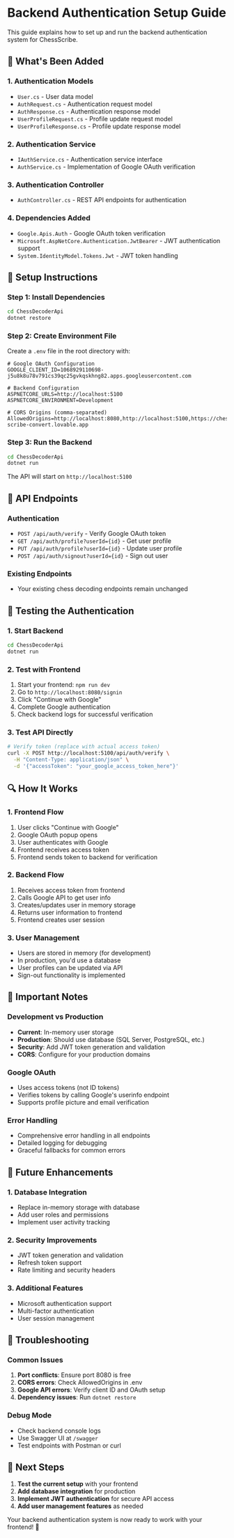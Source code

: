# Backend Authentication Setup Guide

This guide explains how to set up and run the backend authentication system for ChessScribe.

## 🚀 **What's Been Added**

### **1. Authentication Models**
- `User.cs` - User data model
- `AuthRequest.cs` - Authentication request model
- `AuthResponse.cs` - Authentication response model
- `UserProfileRequest.cs` - Profile update request model
- `UserProfileResponse.cs` - Profile update response model

### **2. Authentication Service**
- `IAuthService.cs` - Authentication service interface
- `AuthService.cs` - Implementation of Google OAuth verification

### **3. Authentication Controller**
- `AuthController.cs` - REST API endpoints for authentication

### **4. Dependencies Added**
- `Google.Apis.Auth` - Google OAuth token verification
- `Microsoft.AspNetCore.Authentication.JwtBearer` - JWT authentication support
- `System.IdentityModel.Tokens.Jwt` - JWT token handling

## 🔧 **Setup Instructions**

### **Step 1: Install Dependencies**
```bash
cd ChessDecoderApi
dotnet restore
```

### **Step 2: Create Environment File**
Create a `.env` file in the root directory with:
```env
# Google OAuth Configuration
GOOGLE_CLIENT_ID=1068929110698-j5u8k8u78v791cs39qc25gvkqskhng82.apps.googleusercontent.com

# Backend Configuration
ASPNETCORE_URLS=http://localhost:5100
ASPNETCORE_ENVIRONMENT=Development

# CORS Origins (comma-separated)
AllowedOrigins=http://localhost:8080,http://localhost:5100,https://chess-scribe-convert.lovable.app
```

### **Step 3: Run the Backend**
```bash
cd ChessDecoderApi
dotnet run
```

The API will start on `http://localhost:5100`

## 📡 **API Endpoints**

### **Authentication**
- `POST /api/auth/verify` - Verify Google OAuth token
- `GET /api/auth/profile?userId={id}` - Get user profile
- `PUT /api/auth/profile?userId={id}` - Update user profile
- `POST /api/auth/signout?userId={id}` - Sign out user

### **Existing Endpoints**
- Your existing chess decoding endpoints remain unchanged

## 🧪 **Testing the Authentication**

### **1. Start Backend**
```bash
cd ChessDecoderApi
dotnet run
```

### **2. Test with Frontend**
1. Start your frontend: `npm run dev`
2. Go to `http://localhost:8080/signin`
3. Click "Continue with Google"
4. Complete Google authentication
5. Check backend logs for successful verification

### **3. Test API Directly**
```bash
# Verify token (replace with actual access token)
curl -X POST http://localhost:5100/api/auth/verify \
  -H "Content-Type: application/json" \
  -d '{"accessToken": "your_google_access_token_here"}'
```

## 🔍 **How It Works**

### **1. Frontend Flow**
1. User clicks "Continue with Google"
2. Google OAuth popup opens
3. User authenticates with Google
4. Frontend receives access token
5. Frontend sends token to backend for verification

### **2. Backend Flow**
1. Receives access token from frontend
2. Calls Google API to get user info
3. Creates/updates user in memory storage
4. Returns user information to frontend
5. Frontend creates user session

### **3. User Management**
- Users are stored in memory (for development)
- In production, you'd use a database
- User profiles can be updated via API
- Sign-out functionality is implemented

## 🚨 **Important Notes**

### **Development vs Production**
- **Current**: In-memory user storage
- **Production**: Should use database (SQL Server, PostgreSQL, etc.)
- **Security**: Add JWT token generation and validation
- **CORS**: Configure for your production domains

### **Google OAuth**
- Uses access tokens (not ID tokens)
- Verifies tokens by calling Google's userinfo endpoint
- Supports profile picture and email verification

### **Error Handling**
- Comprehensive error handling in all endpoints
- Detailed logging for debugging
- Graceful fallbacks for common errors

## 🔮 **Future Enhancements**

### **1. Database Integration**
- Replace in-memory storage with database
- Add user roles and permissions
- Implement user activity tracking

### **2. Security Improvements**
- JWT token generation and validation
- Refresh token support
- Rate limiting and security headers

### **3. Additional Features**
- Microsoft authentication support
- Multi-factor authentication
- User session management

## 🐛 **Troubleshooting**

### **Common Issues**
1. **Port conflicts**: Ensure port 8080 is free
2. **CORS errors**: Check AllowedOrigins in .env
3. **Google API errors**: Verify client ID and OAuth setup
4. **Dependency issues**: Run `dotnet restore`

### **Debug Mode**
- Check backend console logs
- Use Swagger UI at `/swagger`
- Test endpoints with Postman or curl

## 🎯 **Next Steps**

1. **Test the current setup** with your frontend
2. **Add database integration** for production
3. **Implement JWT authentication** for secure API access
4. **Add user management features** as needed

Your backend authentication system is now ready to work with your frontend! 🚀
